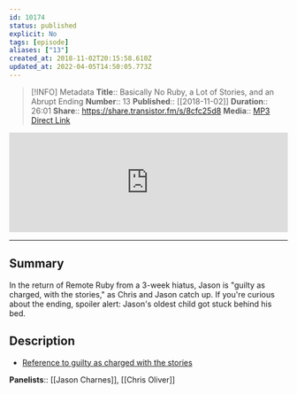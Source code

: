 ```yaml
---
id: 10174
status: published
explicit: No
tags: [episode]
aliases: ["13"]
created_at: 2018-11-02T20:15:58.610Z
updated_at: 2022-04-05T14:50:05.773Z
---
```


> [!INFO] Metadata
> **Title**:: Basically No Ruby, a Lot of Stories, and an Abrupt Ending
> **Number**:: 13
> **Published**:: [[2018-11-02]]
> **Duration**:: 26:01
> **Share**:: <https://share.transistor.fm/s/8cfc25d8>
> **Media**:: [MP3 Direct Link](https://dts.podtrac.com/redirect.mp3/media.transistor.fm/8cfc25d8/8cfc25d8.mp3)

<iframe width="100%" height="180" frameborder="no" scrolling="no" seamless src="https://share.transistor.fm/e/8cfc25d8/dark"></iframe>

---

## Summary

In the return of Remote Ruby from a 3-week hiatus, Jason is "guilty as charged, with the stories," as Chris and Jason catch up. If you're curious about the ending, spoiler alert: Jason's oldest child got stuck behind his bed.

## Description

- [Reference to guilty as charged with the stories](https://youtu.be/h4YtZmDirJo?t=74)

**Panelists**:: [[Jason Charnes]], [[Chris Oliver]]
